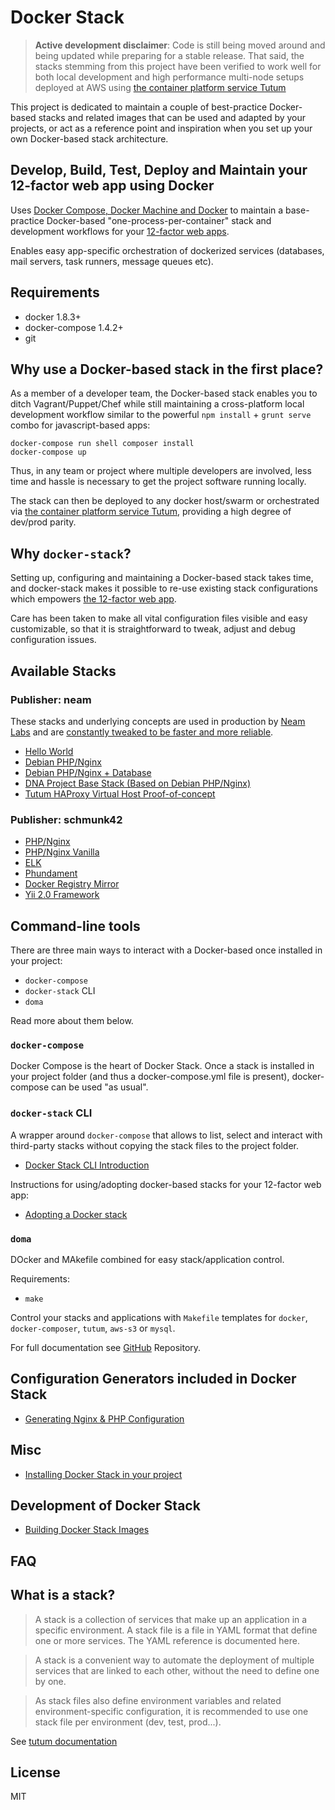 Docker Stack
============

> **Active development disclaimer**: Code is still being moved around and being updated while preparing for a stable release. That said, the stacks stemming from this project have been verified to work well for both local development and high performance multi-node setups deployed at AWS using [the container platform service Tutum](https://tutum.io)

This project is dedicated to maintain a couple of best-practice Docker-based stacks and related images that can be used and adapted by your projects, or act as a reference point and inspiration when you set up your own Docker-based stack architecture.


Develop, Build, Test, Deploy and Maintain your 12-factor web app using Docker
-----------------------------------------------------------------------------

Uses [Docker Compose, Docker Machine and Docker](http://blog.docker.com/2014/12/announcing-docker-machine-swarm-and-compose-for-orchestrating-distributed-apps/) to maintain a base-practice Docker-based "one-process-per-container" stack and development workflows for your [12-factor web apps](http://12factor.net/).

Enables easy app-specific orchestration of dockerized services (databases, mail servers, task runners, message queues etc).


Requirements
------------

 * docker 1.8.3+
 * docker-compose 1.4.2+
 * git


Why use a Docker-based stack in the first place?
-------------------

As a member of a developer team, the Docker-based stack enables you to ditch Vagrant/Puppet/Chef while still maintaining a cross-platform local development workflow similar to the powerful `npm install` + `grunt serve` combo for javascript-based apps:

    docker-compose run shell composer install
    docker-compose up

Thus, in any team or project where multiple developers are involved, less time and hassle is necessary to get the project software running locally.

The stack can then be deployed to any docker host/swarm or orchestrated via [the container platform service Tutum](https://tutum.com), providing a high degree of dev/prod parity.


Why `docker-stack`?
-------------------

Setting up, configuring and maintaining a Docker-based stack takes time, and docker-stack makes it possible to re-use existing stack configurations which empowers [the 12-factor web app](http://12factor.net/). 

Care has been taken to make all vital configuration files visible and easy customizable, so that it is straightforward to tweak, adjust and debug configuration issues.


Available Stacks
----------------

### Publisher: neam

These stacks and underlying concepts are used in production by [Neam Labs](http://neamlabs.com) and are [constantly tweaked to be faster and more reliable](./CHANGELOG.md).

- [Hello World](stacks/neam/hello-world/README.md)
- [Debian PHP/Nginx](stacks/neam/debian-php-nginx/stack/README.md)
- [Debian PHP/Nginx + Database](stacks/neam/debian-php-nginx/stack/README.md)
- [DNA Project Base Stack (Based on Debian PHP/Nginx)](stacks/neam/debian-php-nginx.dna-project-base/stack/README.md)
- [Tutum HAProxy Virtual Host Proof-of-concept](stacks/neam/text-to-flowchart-generators-haproxy-vhost-example/README.md)

### Publisher: schmunk42

- [PHP/Nginx](stacks/schmunk42/php-nginx/README.md)
- [PHP/Nginx Vanilla](stacks/schmunk42/php-nginx-vanilla/README.md)
- [ELK](stacks/schmunk42/elk/README.md)
- [Phundament](stacks/schmunk42/phundament/)
- [Docker Registry Mirror](stacks/schmunk42/registry-mirror/)
- [Yii 2.0 Framework](stacks/schmunk42/yii2/README.md)


Command-line tools
------------------

There are three main ways to interact with a Docker-based once installed in your project:
 * `docker-compose` 
 * `docker-stack` CLI 
 * `doma` 

Read more about them below.

### `docker-compose`

Docker Compose is the heart of Docker Stack. Once a stack is installed in your project folder (and thus a docker-compose.yml file is present), docker-compose can be used "as usual".

### `docker-stack` CLI

A wrapper around `docker-compose` that allows to list, select and interact with third-party stacks without copying the stack files to the project folder. 

- [Docker Stack CLI Introduction](docs/10-docker-stack-cli.md)

Instructions for using/adopting docker-based stacks for your 12-factor web app:

- [Adopting a Docker stack](docs/10-stacks-adopting-a-docker-stack.md)

### `doma`

DOcker and MAkefile combined for easy stack/application control.

Requirements:
 * `make`

Control your stacks and applications with `Makefile` templates for `docker`, `docker-composer`, `tutum`, `aws-s3` or `mysql`.

For full documentation see [GitHub](https://github.com/schmunk42/doma) Repository.


Configuration Generators included in Docker Stack
-------------------------------------------------

- [Generating Nginx & PHP Configuration](generators/nginx-php-server-config-generator/README.md)


Misc
----

- [Installing Docker Stack in your project](docs/80-misc-installing-docker-stack-in-your-project.md)


Development of Docker Stack
---------------------------

- [Building Docker Stack Images](docs/71-building-docker-stack-images.md)


FAQ
---

## What is a stack?

> A stack is a collection of services that make up an application in a specific environment. A stack file is a file in YAML format that define one or more services. The YAML reference is documented here.

> A stack is a convenient way to automate the deployment of multiple services that are linked to each other, without the need to define one by one.

> As stack files also define environment variables and related environment-specific configuration, it is recommended to use one stack file per environment (dev, test, prod...).

See [tutum documentation](https://support.tutum.co/support/solutions/articles/5000569899-stacks)


License
-------

MIT

